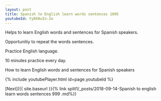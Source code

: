 ```yaml
---
layout: post
title: Spanish to English learn words sentences 1095 
youtubeId: Yy0X0uIn-2o
---
```

 
 
Helps to learn English words and sentences for Spanish speakers.

Opportunitiy to repeat the words sentences. 

Practice English language. 
 
10 minutes practice every day. 
 
How to learn English words and sentences for Spanish speakers 
 
{% include youtubePlayer.html id=page.youtubeId %}
 
 
[Next]({{ site.baseurl }}{% link  split1/_posts/2018-09-14-Spanish to english learn words sentences 999 .md%})
 
